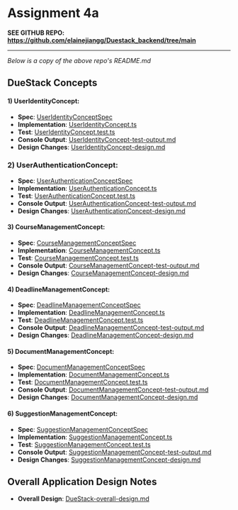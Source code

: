 # Assignment 4a
__SEE GITHUB REPO: https://github.com/elainejiangg/Duestack_backend/tree/main__

---
_Below is a copy of the above repo's README.md_
## DueStack Concepts

#### 1) UserIdentityConcept:
- **Spec**: [UserIdentityConceptSpec](design/concepts/DueStack-specs/UserIdentityConcept.md)
- **Implementation**: [UserIdentityConcept.ts](src/concepts/DueStack/UserIdentityConcept.ts)
- **Test**: [UserIdentityConcept.test.ts](src/concepts/DueStack/UserIdentityConcept.test.ts)
- **Console Output**: [UserIdentityConcept-test-output.md](design/test-outputs/UserIdentityConcept-test-output.md)
- **Design Changes**: [UserIdentityConcept-design.md](design/concepts/DueStack-concept-design-files/UserIdentityConcept-design.md)

### 2) UserAuthenticationConcept:
- **Spec**: [UserAuthenticationConceptSpec](design/concepts/DueStack-specs/UserAuthenticationConcept.md)
- **Implementation**: [UserAuthenticationConcept.ts](src/concepts/DueStack/UserAuthenticationConcept.ts)
- **Test**: [UserAuthenticationConcept.test.ts](src/concepts/DueStack/UserAuthenticationConcept.test.ts)
- **Console Output**: [UserAuthenticationConcept-test-output.md](design/test-outputs/UserAuthenticationConcept-test-output.md)
- **Design Changes**: [UserAuthenticationConcept-design.md](design/concepts/DueStack-concept-design-files/UserAuthenticationConcept-design.md)

#### 3) CourseManagementConcept:
- **Spec**: [CourseManagementConceptSpec](design/concepts/DueStack-specs/CourseManagementConcept.md)
- **Implementation**: [CourseManagementConcept.ts](src/concepts/DueStack/CourseManagementConcept.ts)
- **Test**: [CourseManagementConcept.test.ts](src/concepts/DueStack/CourseManagementConcept.test.ts)
- **Console Output**: [CourseManagementConcept-test-output.md](design/test-outputs/CourseManagementConcept-test-output.md)
- **Design Changes**: [CourseManagementConcept-design.md](design/concepts/DueStack-concept-design-files/CourseManagementConcept-design.md)

#### 4) DeadlineManagementConcept:
- **Spec**: [DeadlineManagementConceptSpec](design/concepts/DueStack-specs/DeadlineManagementConcept.md)
- **Implementation**: [DeadlineManagementConcept.ts](src/concepts/DueStack/DeadlineManagementConcept.ts)
- **Test**: [DeadlineManagementConcept.test.ts](src/concepts/DueStack/DeadlineManagementConcept.test.ts)
- **Console Output**: [DeadlineManagementConcept-test-output.md](design/test-outputs/DeadlineManagementConcept-test-output.md)
- **Design Changes**: [DeadlineManagementConcept-design.md](design/concepts/DueStack-concept-design-files/DeadlineManagementConcept-design.md)

#### 5) DocumentManagementConcept:
- **Spec**: [DocumentManagementConceptSpec](design/concepts/DueStack-specs/DocumentManagementConcept.md)
- **Implementation**: [DocumentManagementConcept.ts](src/concepts/DueStack/DocumentManagementConcept.ts)
- **Test**: [DocumentManagementConcept.test.ts](src/concepts/DueStack/DocumentManagementConcept.test.ts)
- **Console Output**: [DocumentManagementConcept-test-output.md](design/test-outputs/DocumentManagementConcept-test-output.md)
- **Design Changes**: [DocumentManagementConcept-design.md](design/concepts/DueStack-concept-design-files/DocumentManagementConcept-design.md)

#### 6) SuggestionManagementConcept:
- **Spec**: [SuggestionManagementConceptSpec](design/concepts/DueStack-specs/SuggestionManagementConcept.md)
- **Implementation**: [SuggestionManagementConcept.ts](src/concepts/DueStack/SuggestionManagementConcept.ts)
- **Test**: [SuggestionManagementConcept.test.ts](src/concepts/DueStack/SuggestionManagementConcept.test.ts)
- **Console Output**: [SuggestionManagementConcept-test-output.md](design/test-outputs/SuggestionManagementConcept-test-output.md)
- **Design Changes**: [SuggestionManagementConcept-design.md](design/concepts/DueStack-concept-design-files/SuggestionManagementConcept-design.md)

## Overall Application Design Notes
- **Overall Design**: [DueStack-overall-design.md](design/concepts/DueStack-concept-design-files/DueStack-overall-design.md)


